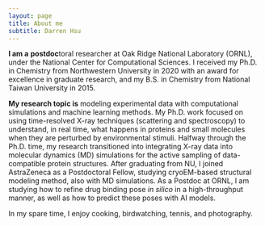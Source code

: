 ```yaml
---
layout: page
title: About me
subtitle: Darren Hsu 
---
```


**I am a** <b>postdoc</b>toral researcher at Oak Ridge National Laboratory (ORNL), under the National Center for Computational Sciences.
 I received my Ph.D. in Chemistry from Northwestern University in 2020 with an award for excellence in graduate research,
and my B.S. in Chemistry from National Taiwan University in 2015.

**My research topic is** modeling experimental data with computational simulations and machine learning methods.
My Ph.D. work focused on using time-resolved X-ray techniques (scattering and spectroscopy) to understand, in real time, what happens in proteins and small molecules when they are perturbed by environmental stimuli.
Halfway through the Ph.D. time, my research transitioned into integrating X-ray data into molecular dynamics (MD) simulations for the active sampling of data-compatible protein structures.
After graduating from NU, I joined AstraZeneca as a Postdoctoral Fellow, studying cryoEM-based structural modeling method, also with MD simulations.
As a Postdoc at ORNL, I am studying how to refine drug binding pose _in silico_ in a high-throughput manner, as well as how to predict these poses with AI models.

In my spare time, I enjoy cooking, birdwatching, tennis, and photography.

